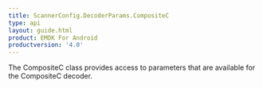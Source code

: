 ```yaml
---
title: ScannerConfig.DecoderParams.CompositeC
type: api
layout: guide.html
product: EMDK For Android
productversion: '4.0'
---
```



The CompositeC class provides access to parameters that are
 available for the CompositeC decoder.









